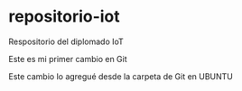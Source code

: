 # repositorio-iot
Respositorio del diplomado IoT

Este es mi primer cambio en Git

Este cambio lo agregué desde la carpeta de Git en UBUNTU

